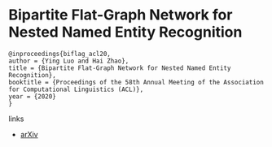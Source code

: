 # Bipartite Flat-Graph Network for Nested Named Entity Recognition

```
@inproceedings{biflag_acl20,
author = {Ying Luo and Hai Zhao},
title = {Bipartite Flat-Graph Network for Nested Named Entity Recognition},
booktitle = {Proceedings of the 58th Annual Meeting of the Association for Computational Linguistics (ACL)},
year = {2020}
}
```

links
- [arXiv](https://arxiv.org/abs/2005.00436)
